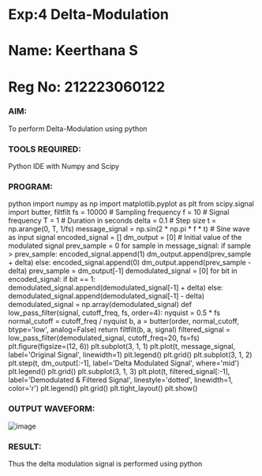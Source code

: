 # Exp:4 Delta-Modulation
# Name: Keerthana S
# Reg No: 212223060122
### AIM:

To perform Delta-Modulation using python

### TOOLS REQUIRED:

Python IDE with Numpy and Scipy

### PROGRAM:

python
import numpy as np
import matplotlib.pyplot as plt
from scipy.signal import butter, filtfilt
fs = 10000  # Sampling frequency
f = 10  # Signal frequency
T = 1  # Duration in seconds
delta = 0.1  # Step size
t = np.arange(0, T, 1/fs)
message_signal = np.sin(2 * np.pi * f * t)  # Sine wave as input signal
encoded_signal = []
dm_output = [0]  # Initial value of the modulated signal
prev_sample = 0
for sample in message_signal:
    if sample > prev_sample:
        encoded_signal.append(1)
        dm_output.append(prev_sample + delta)
    else:
        encoded_signal.append(0)
        dm_output.append(prev_sample - delta)
    prev_sample = dm_output[-1]
demodulated_signal = [0]
for bit in encoded_signal:
    if bit == 1:
        demodulated_signal.append(demodulated_signal[-1] + delta)
    else:
        demodulated_signal.append(demodulated_signal[-1] - delta)
demodulated_signal = np.array(demodulated_signal)
def low_pass_filter(signal, cutoff_freq, fs, order=4):
    nyquist = 0.5 * fs
    normal_cutoff = cutoff_freq / nyquist
    b, a = butter(order, normal_cutoff, btype='low', analog=False)
    return filtfilt(b, a, signal)
filtered_signal = low_pass_filter(demodulated_signal, cutoff_freq=20, fs=fs)
plt.figure(figsize=(12, 6))
plt.subplot(3, 1, 1)
plt.plot(t, message_signal, label='Original Signal', linewidth=1)
plt.legend()
plt.grid()
plt.subplot(3, 1, 2)
plt.step(t, dm_output[:-1], label='Delta Modulated Signal', where='mid')
plt.legend()
plt.grid()
plt.subplot(3, 1, 3)
plt.plot(t, filtered_signal[:-1], label='Demodulated & Filtered Signal', linestyle='dotted', linewidth=1, color='r')
plt.legend()
plt.grid()
plt.tight_layout()
plt.show()


### OUTPUT WAVEFORM:

![image](https://github.com/user-attachments/assets/54ccff4e-04a8-4d52-8134-c8096f7505b8)

### RESULT:

Thus the delta modulation signal is performed using python
